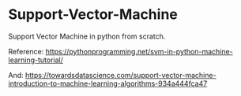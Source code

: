 # Support-Vector-Machine
Support Vector Machine in python from scratch.


Reference: https://pythonprogramming.net/svm-in-python-machine-learning-tutorial/

And:  https://towardsdatascience.com/support-vector-machine-introduction-to-machine-learning-algorithms-934a444fca47
